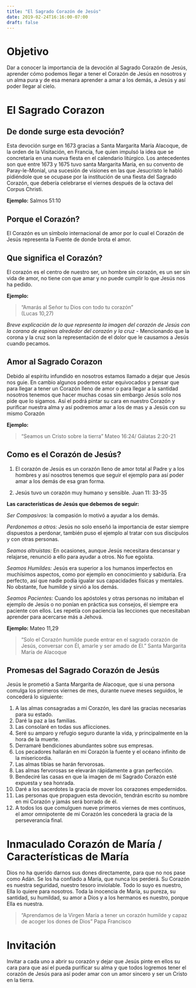 ```yaml
---
title: "El Sagrado Corazón de Jesús"
date: 2019-02-24T16:16:00-07:00
draft: false
---
```


# Objetivo 

Dar a conocer la importancia de la devoción al Sagrado Corazón de Jesús, aprender cómo podemos llegar a tener el Corazón de Jesús en nosotros  y un alma pura y de esa menara aprender a amar a los demás, a Jesús y así poder llegar al cielo.   

# El Sagrado Corazon 

## De donde surge esta devoción?

Esta devoción surge en 1673 gracias a Santa Margarita María Alacoque, de la orden de la Visitación, en Francia, fue quien impulsó la idea que se concretaría en una nueva fiesta en el calendario litúrgico. Los antecedentes son que entre 1673 y 1675 tuvo santa Margarita María, en su convento de Paray-le-Monial, una sucesión de visiones en las que Jesucristo le habló pidiéndole que se ocupase por la institución de una fiesta del Sagrado Corazón, que debería celebrarse el viernes después de la octava del Corpus Christi.

**Ejemplo:** Salmos 51:10

## Porque el Corazón?

El Corazón es un símbolo internacional de amor por lo cual el Corazón de Jesús representa la Fuente de donde brota el amor. 

## Que significa el Corazón? 

El corazón es el centro de nuestro ser, un hombre sin corazón, es un ser sin vida de amor, no tiene con que amar y no puede cumplir lo que Jesús nos ha pedido. 

**Ejemplo:** 

> “Amarás al Señor tu Dios con todo tu corazón”  
> (Lucas  10,27)

*Breve explicación de lo que representa la imagen del corazón de Jesús con la corana de espinas alrededor del corazón y la cruz* - Mencionando que la corona y la cruz son la representación de el dolor que le causamos a Jesús cuando pecamos.

## Amor al Sagrado Corazon 
Debido al espíritu infundido en nosotros estamos llamado a dejar que Jesús nos guie. En cambio algunos podemos estar equivocados y pensar que para llegar a tener un Corazón lleno de amor o para llegar a la santidad nosotros tenemos que hacer muchas cosas sin embargo Jesús solo nos pide que lo sigamos. Así el podrá pintar su cara en nuestro Corazón y purificar nuestra alma y así podremos amar a los de mas y a Jesús con su mismo Corazón 

**Ejemplo:**

> “Seamos un Cristo sobre la tierra”
> Mateo 16:24/ Gálatas 2:20-21

## Como es el Corazón de Jesús?   

1. El corazón de Jesús es un corazón lleno de amor total al Padre y a los hombres y así nosotros tenemos que seguir el ejemplo para así poder amar a los demás de esa gran forma.

2. Jesús tuvo un corazón muy humano y sensible. Juan 11: 33-35

**Las características de Jesús que debemos de seguir:**

*Ser Compasivos:* la compasión lo motivó a ayudar a los demás. 

*Perdonemos a otros:* Jesús no solo enseñó la importancia de estar siempre dispuestos a perdonar, también puso el ejemplo al tratar con sus discípulos y con otras personas. 

*Seamos altruistas:* En ocasiones, aunque Jesús necesitara descansar y relajarse, renunció a ello para ayudar a otros. No fue egoísta. 

*Seamos Humildes:* Jesús era superior a los humanos imperfectos en muchísimos aspectos, como por ejemplo en conocimiento y sabiduría. Era perfecto, así que nadie podía igualar sus capacidades físicas y mentales. No obstante, fue humilde y sirvió a los demás.

*Seamos Pacientes:* Cuando los apóstoles y otras personas no imitaban el ejemplo de Jesús o no ponían en práctica sus consejos, él siempre era paciente con ellos. Les repetía con paciencia las lecciones que necesitaban aprender para acercarse más a Jehová.

**Ejemplo:** Mateo 11,29 

> “Solo el Corazón humilde puede entrar en el sagrado corazón de Jesús, conversar con Él, amarle y ser amado de El.”
> Santa Margarita María de Alacoque 

## Promesas del Sagrado Corazón de Jesús 
Jesús le prometió a Santa Margarita de Alacoque, que si una persona comulga los primeros viernes de mes, durante nueve meses seguidos, le concederá lo siguiente:

1.	A las almas consagradas a mi Corazón, les daré las gracias necesarias para su estado.
2.	Daré la paz a las familias.
3.	Las consolaré en todas sus aflicciones.
4.	Seré su amparo y refugio seguro durante la vida, y principalmente en la hora de la muerte.
5.	Derramaré bendiciones abundantes sobre sus empresas.
6.	Los pecadores hallarán en mi Corazón la fuente y el océano infinito de la misericordia.
7.	Las almas tibias se harán fervorosas.
8.	Las almas fervorosas se elevarán rápidamente a gran perfección.
9.	Bendeciré las casas en que la imagen de mi Sagrado Corazón esté expuesta y sea honrada.
10.	Daré a los sacerdotes la gracia de mover los corazones empedernidos.
11.	Las personas que propaguen esta devoción, tendrán escrito su nombre en mi Corazón y jamás será borrado de él.
12.	A todos los que comulguen nueve primeros viernes de mes continuos, el amor omnipotente de mi Corazón les concederá la gracia de la perseverancia final.

# Inmaculado Corazón de María / Características de María

Dios no ha querido darnos sus dones directamente, para que no nos pase como Adán. Se los ha confiado a María, que nunca los perderá. Su Corazón es nuestra seguridad, nuestro tesoro inviolable. Todo lo suyo es nuestro, Ella lo quiere para nosotros. Toda la inocencia de María, su pureza, su santidad, su humildad, su amor a Dios y a los hermanos es nuestro, porque Ella es nuestra. 

> “Aprendamos de la Virgen María a tener un corazón humilde y capaz de acoger los dones de Dios”
> Papa Francisco 

# Invitación

Invitar a cada uno a abrir su corazón y dejar que Jesús pinte en ellos su cara para que así el pueda purificar su alma y que todos logremos tener el corazón de Jesús para así poder amar con un amor sincero y ser un Cristo en la tierra.  